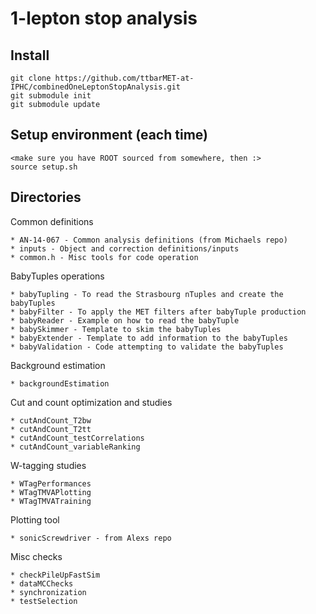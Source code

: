 
1-lepton stop analysis
======================

Install
-------

    git clone https://github.com/ttbarMET-at-IPHC/combinedOneLeptonStopAnalysis.git
    git submodule init
    git submodule update

Setup environment (each time)
-----------------

    <make sure you have ROOT sourced from somewhere, then :>
    source setup.sh

Directories
-----------

Common definitions

    * AN-14-067 - Common analysis definitions (from Michaels repo)
    * inputs - Object and correction definitions/inputs 
    * common.h - Misc tools for code operation
    
BabyTuples operations

    * babyTupling - To read the Strasbourg nTuples and create the babyTuples
    * babyFilter - To apply the MET filters after babyTuple production
    * babyReader - Example on how to read the babyTuple
    * babySkimmer - Template to skim the babyTuples
    * babyExtender - Template to add information to the babyTuples
    * babyValidation - Code attempting to validate the babyTuples

Background estimation 

    * backgroundEstimation

Cut and count optimization and studies

    * cutAndCount_T2bw
    * cutAndCount_T2tt
    * cutAndCount_testCorrelations
    * cutAndCount_variableRanking

W-tagging studies

    * WTagPerformances
    * WTagTMVAPlotting
    * WTagTMVATraining

Plotting tool 

    * sonicScrewdriver - from Alexs repo

Misc checks

    * checkPileUpFastSim
    * dataMCChecks
    * synchronization
    * testSelection
    
